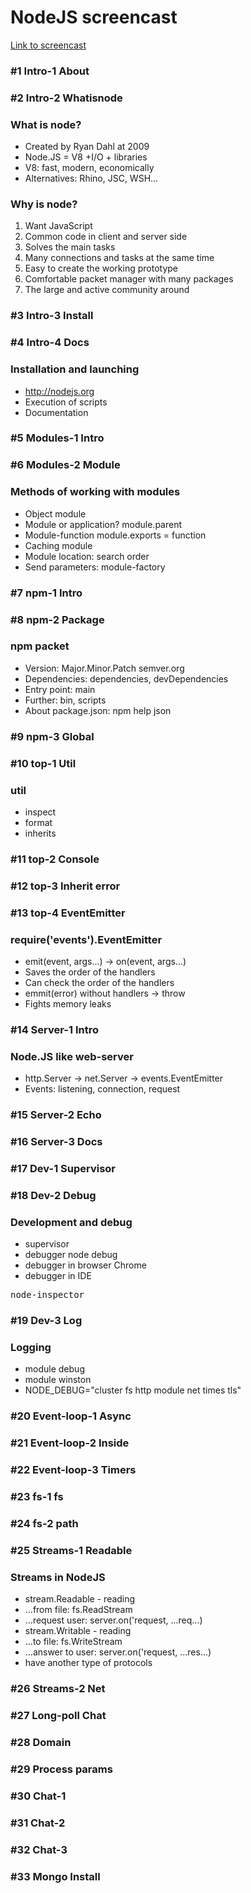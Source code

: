 <h1>NodeJS screencast</h1>

<a target="_blank" href="https://www.youtube.com/playlist?list=PLDyvV36pndZFWfEQpNixIHVvp191Hb3Gg">Link to screencast</a>

<h3>#1 Intro-1 About</h3>

<h3>#2 Intro-2 Whatisnode</h3>

### What is node?

* Created by Ryan Dahl at 2009
* Node.JS = V8 +I/O + libraries
* V8: fast, modern, economically
* Alternatives: Rhino, JSC, WSH...

### Why is node?

1. Want JavaScript
2. Common code in client and server side
3. Solves the main tasks
4. Many connections and tasks at the same time
5. Easy to create the working prototype
6. Comfortable packet manager with many packages
7. The large and active community around

<h3>#3 Intro-3 Install</h3>
<h3>#4 Intro-4 Docs</h3>

### Installation and launching

* http://nodejs.org
* Execution of scripts
* Documentation

<h3>#5 Modules-1 Intro</h3>
<h3>#6 Modules-2 Module</h3>

### Methods of working with modules

* Object module
* Module or application? module.parent
* Module-function module.exports = function
* Caching module
* Module location: search order
* Send parameters: module-factory

<h3>#7 npm-1 Intro</h3>
<h3>#8 npm-2 Package</h3>

### npm packet

* Version: Major.Minor.Patch semver.org
* Dependencies: dependencies, devDependencies
* Entry point: main
* Further: bin, scripts
* About package.json: npm help json

<h3>#9 npm-3 Global</h3>

<h3>#10 top-1 Util</h3>

### util

* inspect
* format
* inherits

<h3>#11 top-2 Console</h3>
<h3>#12 top-3 Inherit error</h3>
<h3>#13 top-4 EventEmitter</h3>

### require('events').EventEmitter

* emit(event, args...) -> on(event, args...)
* Saves the order of the handlers
* Can check the order of the handlers
* emmit(error) without handlers -> throw
* Fights memory leaks

<h3>#14 Server-1 Intro</h3>

### Node.JS like web-server

* http.Server -> net.Server -> events.EventEmitter
* Events: listening, connection, request

<h3>#15 Server-2 Echo</h3>
<h3>#16 Server-3 Docs</h3>
<h3>#17 Dev-1 Supervisor</h3>
<h3>#18 Dev-2 Debug</h3>

### Development and debug

* supervisor
* debugger node debug
* debugger in browser Chrome
* debugger in IDE

<pre>
node-inspector
</pre>

<h3>#19 Dev-3 Log</h3>

### Logging

* module debug
* module winston
* NODE_DEBUG="cluster fs http module net times tls"

<h3>#20 Event-loop-1 Async</h3>
<h3>#21 Event-loop-2 Inside</h3>
<h3>#22 Event-loop-3 Timers</h3>
<h3>#23 fs-1 fs</h3>
<h3>#24 fs-2 path</h3>
<h3>#25 Streams-1 Readable</h3>

### Streams in NodeJS

* stream.Readable - reading
* ...from file: fs.ReadStream
* ...request user: server.on('request, ...req...)
* stream.Writable - reading
* ...to file: fs.WriteStream
* ...answer to user: server.on('request, ...res...)
* have another type of protocols

<h3>#26 Streams-2 Net</h3>
<h3>#27 Long-poll Chat</h3>
<h3>#28 Domain</h3>
<h3>#29 Process params</h3>
<h3>#30 Chat-1</h3>
<h3>#31 Chat-2</h3>
<h3>#32 Chat-3</h3>
<h3>#33 Mongo Install</h3>


